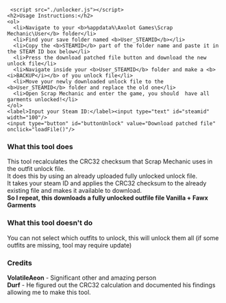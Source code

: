      <script src="./unlocker.js"></script>
    <h2>Usage Instructions:</h2>
    <ol>
      <li>Navigate to your <b>%appdata%\Axolot Games\Scrap Mechanic\User</b> folder</li>
      <li>Find your save folder named <b>User_STEAMID</b></li>
      <li>Copy the <b>STEAMID</b> part of the folder name and paste it in the STEAM ID box below</li>
      <li>Press the download patched file button and download the new unlock file</li>
      <li>Navigate inside your <b>User_STEAMID</b> folder and make a <b><i>BACKUP</i></b> of you unlock file</li>
      <li>Move your newly downloaded unlock file to the <b>User_STEAMID</b> folder and replace the old one</li>
      <li>Open Scrap Mechanic and enter the game, you should  have all garments unlocked!</li>
    </ol> 
    <label>Input your Steam ID:</label><input type="text" id="steamid" width="100"/>
    <input type="button" id="buttonUnlock" value="Download patched file" onclick="loadFile()"/>
    
<h3>What this tool does</h3>
This tool recalculates the CRC32 checksum that Scrap Mechanic uses in the outfit unlock file.<br>
It does this by using an already uploaded fully unlocked unlock file.<br>
It takes your steam ID and applies the CRC32 checksum to the already existing file and makes it available to download.<br>
<b>So I repeat, this downloads a fully unlocked outfile file Vanilla + Fawx Garments</b>

<h3>What this tool doesn't do</h3>
You can not select which outfits to unlock, this will unlock them all (if some outfits are missing, tool may require update)

<h3>Credits</h3>
<b>VolatileAeon</b> - Significant other and amazing person<br>
<b>Durf</b> - He figured out the CRC32 calculation and documented his findings allowing me to make this tool.

